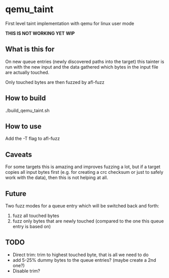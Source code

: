 # qemu_taint

First level taint implementation with qemu for linux user mode

**THIS IS NOT WORKING YET** **WIP**

## What is this for

On new queue entries (newly discovered paths into the target) this tainter
is run with the new input and the data gathered which bytes in the input
file are actually touched.

Only touched bytes are then fuzzed by afl-fuzz

## How to build

./build_qemu_taint.sh

## How to use

Add the -T flag to afl-fuzz

## Caveats

For some targets this is amazing and improves fuzzing a lot, but if a target
copies all input bytes first (e.g. for creating a crc checksum or just to
safely work with the data), then this is not helping at all.

## Future

Two fuzz modes for a queue entry which will be switched back and forth:

  1. fuzz all touched bytes
  2. fuzz only bytes that are newly touched (compared to the one this queue
     entry is based on)

## TODO

  * Direct trim: trim to highest touched byte, that is all we need to do
  * add 5-25% dummy bytes to the queue entries? (maybe create a 2nd one?)
  * Disable trim?

